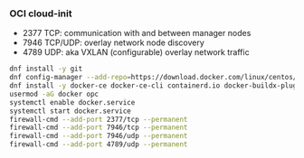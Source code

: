 ### OCI cloud-init


- 2377 TCP: communication with and between manager nodes
- 7946 TCP/UDP: overlay network node discovery
- 4789 UDP: aka VXLAN (configurable) overlay network traffic

```sh
dnf install -y git
dnf config-manager --add-repo=https://download.docker.com/linux/centos/docker-ce.repo
dnf install -y docker-ce docker-ce-cli containerd.io docker-buildx-plugin docker-compose-plugin
usermod -aG docker opc
systemctl enable docker.service
systemctl start docker.service
firewall-cmd --add-port 2377/tcp --permanent
firewall-cmd --add-port 7946/tcp --permanent
firewall-cmd --add-port 7946/udp --permanent
firewall-cmd --add-port 4789/udp --permanent
```
